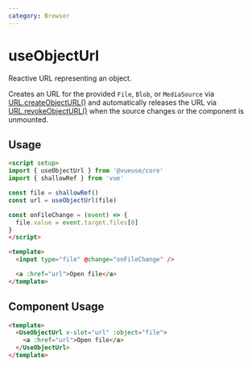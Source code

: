 ```yaml
---
category: Browser
---
```


# useObjectUrl

Reactive URL representing an object.

Creates an URL for the provided `File`, `Blob`, or `MediaSource` via [URL.createObjectURL()](https://developer.mozilla.org/en-US/docs/Web/API/URL/createObjectURL) and automatically releases the URL via [URL.revokeObjectURL()](https://developer.mozilla.org/en-US/docs/Web/API/URL/revokeObjectURL) when the source changes or the component is unmounted.

## Usage

```html
<script setup>
import { useObjectUrl } from '@vueuse/core'
import { shallowRef } from 'vue'

const file = shallowRef()
const url = useObjectUrl(file)

const onFileChange = (event) => {
  file.value = event.target.files[0]
}
</script>

<template>
  <input type="file" @change="onFileChange" />

  <a :href="url">Open file</a>
</template>
```

## Component Usage

```html
<template>
  <UseObjectUrl v-slot="url" :object="file">
    <a :href="url">Open file</a>
  </UseObjectUrl>
</template>
```
